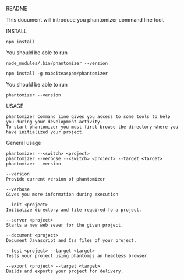 README

This document will introduce you phantomizer command line tool.


INSTALL

    npm install

You should be able to run

    node_modules/.bin/phantomizer --version

    npm install -g maboiteaspam/phantomizer

You should be able to run

    phantomizer --version


USAGE

    phantomizer command line gives you access to some tools to help
    you during your development activity.
    To start phantomizer you must first browse the directory where you have initialized your project.

General usage

    phantomizer --<switch> <project>
    phantomizer --verbose --<switch> <project> --target <target>
    phantomizer --version

    --version
    Provide current version of phantomizer

    --verbose
    Gives you more information during execution

    --init <project>
    Initialize directory and file required fo a project.

    --server <project>
    Starts a new web sever for the given project.

    --document <project>
    Document Javascript and Css files of your project.

    --test <project> --target <target>
    Tests your project using phantomjs an headless browser.

    --export <project> --target <target>
    Builds and exports your project for delivery.
